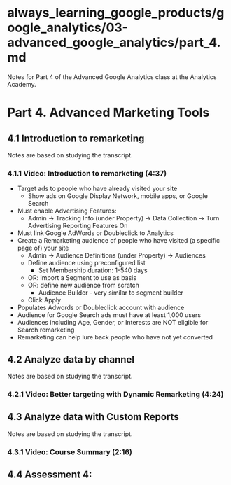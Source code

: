# always_learning_google_products/google_analytics/03-advanced_google_analytics/part_4.md

Notes for Part 4 of the Advanced Google Analytics class at the Analytics Academy.

# Part 4. Advanced Marketing Tools

## 4.1 Introduction to remarketing

Notes are based on studying the transcript.

### 4.1.1 Video: Introduction to remarketing (4:37)

- Target ads to people who have already visited your site
  - Show ads on Google Display Network, mobile apps, or Google Search
- Must enable Advertising Features:
  - Admin -> Tracking Info (under Property) -> Data Collection -> Turn Advertising Reporting Features On
- Must link Google AdWords or Doubleclick to Analytics
- Create a Remarketing audience of people who have visited (a specific page of) your site
  - Admin -> Audience Definitions (under Property) -> Audiences
  - Define audience using preconfigured list
    - Set Membership duration: 1-540 days
  - OR: import a Segment to use as basis
  - OR: define new audience from scratch
    - Audience Builder - very similar to segment builder
  - Click Apply
- Populates Adwords or Doubleclick account with audience
- Audience for Google Search ads must have at least 1,000 users
- Audiences including Age, Gender, or Interests are NOT eligible for Search remarketing
- Remarketing can help lure back people who have not yet converted

## 4.2 Analyze data by channel

Notes are based on studying the transcript.

### 4.2.1 Video: Better targeting with Dynamic Remarketing (4:24)


## 4.3 Analyze data with Custom Reports

Notes are based on studying the transcript.

### 4.3.1 Video: Course Summary (2:16)



## 4.4 Assessment 4:

